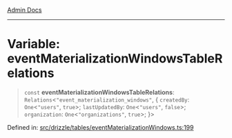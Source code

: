 [Admin Docs](/)

***

# Variable: eventMaterializationWindowsTableRelations

> `const` **eventMaterializationWindowsTableRelations**: `Relations`\<`"event_materialization_windows"`, \{ `createdBy`: `One`\<`"users"`, `true`\>; `lastUpdatedBy`: `One`\<`"users"`, `false`\>; `organization`: `One`\<`"organizations"`, `true`\>; \}\>

Defined in: [src/drizzle/tables/eventMaterializationWindows.ts:199](https://github.com/gautam-divyanshu/talawa-api/blob/de42235531e11387f0ad0479547630845dbc8b37/src/drizzle/tables/eventMaterializationWindows.ts#L199)
